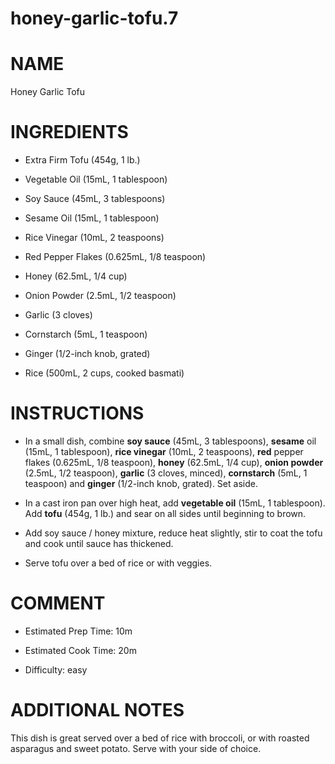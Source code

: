 # honey-garlic-tofu.7

# NAME

Honey Garlic Tofu

# INGREDIENTS

  - Extra Firm Tofu (454g, 1 lb.)

  - Vegetable Oil (15mL, 1 tablespoon)

  - Soy Sauce (45mL, 3 tablespoons)

  - Sesame Oil (15mL, 1 tablespoon)

  - Rice Vinegar (10mL, 2 teaspoons)

  - Red Pepper Flakes (0.625mL, 1/8 teaspoon)

  - Honey (62.5mL, 1/4 cup)

  - Onion Powder (2.5mL, 1/2 teaspoon)

  - Garlic (3 cloves)

  - Cornstarch (5mL, 1 teaspoon)

  - Ginger (1/2-inch knob, grated)

  - Rice (500mL, 2 cups, cooked basmati)

# INSTRUCTIONS

  - In a small dish, combine **soy sauce** (45mL, 3 tablespoons),
    **sesame** oil (15mL, 1 tablespoon), **rice vinegar** (10mL, 2
    teaspoons), **red** pepper flakes (0.625mL, 1/8 teaspoon), **honey**
    (62.5mL, 1/4 cup), **onion powder** (2.5mL, 1/2 teaspoon),
    **garlic** (3 cloves, minced), **cornstarch** (5mL, 1 teaspoon) and
    **ginger** (1/2-inch knob, grated). Set aside.

  - In a cast iron pan over high heat, add **vegetable oil** (15mL, 1
    tablespoon). Add **tofu** (454g, 1 lb.) and sear on all sides until
    beginning to brown.

  - Add soy sauce / honey mixture, reduce heat slightly, stir to coat
    the tofu and cook until sauce has thickened.

  - Serve tofu over a bed of rice or with veggies.

# COMMENT

  - Estimated Prep Time: 10m

  - Estimated Cook Time: 20m

  - Difficulty: easy

# ADDITIONAL NOTES

This dish is great served over a bed of rice with broccoli, or with
roasted asparagus and sweet potato. Serve with your side of choice.
